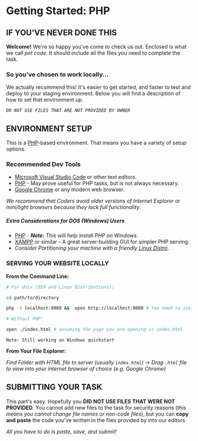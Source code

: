 # Getting Started: PHP

## IF YOU'VE NEVER DONE THIS

**Welcome!** We're so happy you've come to check us out. Enclosed is what we call *pet code*. It should include all the files you need to complete the task.

### So you've chosen to work locally...

We actually recommend this! It's easier to get started, and faster to test and deploy to your staging environment. Below you will find a description of how to set that environment up.

*`DO NOT USE FILES THAT ARE NOT PROVIDED BY OWNER`*

## ENVIRONMENT SETUP

This is a [PHP](https://www.w3schools.com/pHP/default.asp)-based environment. That means you have a variety of setup options.

### Recommended Dev Tools

* [Microsoft Visual Studio Code](https://code.visualstudio.com/download) or other text editors.
* [PHP](http://www.php.net/downloads.php) - May prove useful for PHP tasks, but is not always necessary.
* [Google Chrome](https://www.google.com/chrome/) or any modern web browser.

*We recommend that Coders avoid older versions of Internet Explorer or mini/light browsers because they lack full functionality.*

##### Extra Considerations for DOS (Windows) Users

* [PHP](http://www.w3programmers.com/run-php-in-php-built-in-web-server/) - ***Note:*** *This will help install PHP on Windows.*
* [XAMPP](https://www.apachefriends.org/index.html) or similar - A great server-building GUI for simpler PHP serving.
* *Consider Partitioning your machine with a friendly [Linux Distro](https://www.lifewire.com/ultimate-windows-8-1-ubuntu-dual-boot-guide-2200654)*.

### SERVING YOUR WEBSITE LOCALLY

**From the Command Line:**

```sh
# For Unix (OSX and Linux Distributions):

cd path/to/directory

php -S localhost:8080 &&  open http://localhost:8080 # You need to install PHP for this

# Without PHP:

open ./index.html # assuming the page you are opening is index.html
```

`Note: Still working on Windows quickstart`

**From Your File Explorer:**

*Find Folder with HTML file to server (usually `index.html`)* -> *Drag `.html` file to view into your internet browser of choice (e.g. Google Chrome)*

## SUBMITTING YOUR TASK

This part's easy. Hopefully you **DID NOT USE FILES THAT WERE NOT PROVIDED**. You cannot add new files to the task for security reasons (*this means you cannot change file names or non-code files*), but you can **copy and paste** the code you've written in the files provided by into our editors.

*All you have to do is paste, save, and submit!*